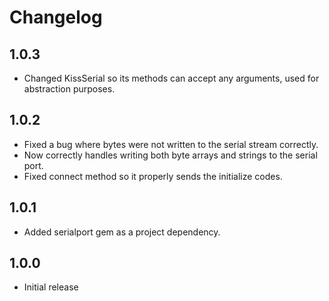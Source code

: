 # Changelog

## 1.0.3

* Changed KissSerial so its methods can accept any arguments, used for abstraction purposes.

## 1.0.2

* Fixed a bug where bytes were not written to the serial stream correctly.
* Now correctly handles writing both byte arrays and strings to the serial port.
* Fixed connect method so it properly sends the initialize codes.

## 1.0.1

* Added serialport gem as a project dependency.

## 1.0.0

* Initial release